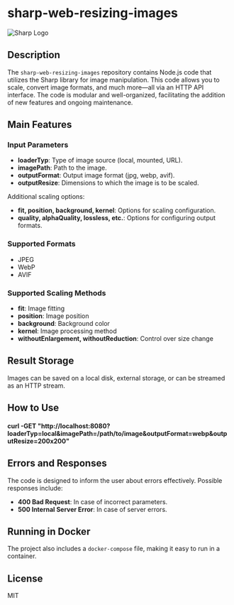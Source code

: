 # sharp-web-resizing-images

![Sharp Logo](https://cdn.jsdelivr.net/gh/lovell/sharp@main/docs/image/sharp-logo.svg)

## Description

The `sharp-web-resizing-images` repository contains Node.js code that utilizes the Sharp library for image manipulation. This code allows you to scale, convert image formats, and much more—all via an HTTP API interface. The code is modular and well-organized, facilitating the addition of new features and ongoing maintenance.

## Main Features

### Input Parameters

- **loaderTyp**: Type of image source (local, mounted, URL).
- **imagePath**: Path to the image.
- **outputFormat**: Output image format (jpg, webp, avif).
- **outputResize**: Dimensions to which the image is to be scaled.

Additional scaling options:

- **fit, position, background, kernel**: Options for scaling configuration.
- **quality, alphaQuality, lossless, etc.**: Options for configuring output formats.

### Supported Formats

- JPEG
- WebP
- AVIF

### Supported Scaling Methods

- **fit**: Image fitting
- **position**: Image position
- **background**: Background color
- **kernel**: Image processing method
- **withoutEnlargement, withoutReduction**: Control over size change

## Result Storage

Images can be saved on a local disk, external storage, or can be streamed as an HTTP stream.

## How to Use

#### curl -GET "http://localhost:8080?loaderTyp=local&imagePath=/path/to/image&outputFormat=webp&outputResize=200x200"

## Errors and Responses

The code is designed to inform the user about errors effectively. Possible responses include:

- **400 Bad Request**: In case of incorrect parameters.
- **500 Internal Server Error**: In case of server errors.

## Running in Docker

The project also includes a `docker-compose` file, making it easy to run in a container.

## License

MIT